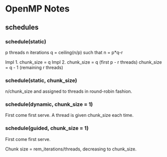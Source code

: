 # OpenMP Notes

## schedules

### schedule(static)

p threads
n iterations
q = ceiling(n/p) such that n = p*q-r

Impl 1. chunk_size = q
Impl 2. chunk_size = q (first p - r threads)
        chunk_size = q - 1 (remaining r threads)

### schedule(static, chunk_size)

n/chunk_size and assigned to threads in round-robin fashion.

### schedule(dynamic, chunk_size = 1)

First come first serve. 
A thread is given chunk_size each time.

### schedule(guided, chunk_size = 1)

First come first serve. 

Chunk size = rem_iterations/threads, decreasing to chunk_size.
